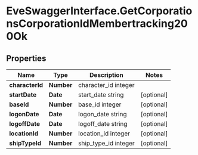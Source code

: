 # EveSwaggerInterface.GetCorporationsCorporationIdMembertracking200Ok

## Properties
Name | Type | Description | Notes
------------ | ------------- | ------------- | -------------
**characterId** | **Number** | character_id integer | 
**startDate** | **Date** | start_date string | [optional] 
**baseId** | **Number** | base_id integer | [optional] 
**logonDate** | **Date** | logon_date string | [optional] 
**logoffDate** | **Date** | logoff_date string | [optional] 
**locationId** | **Number** | location_id integer | [optional] 
**shipTypeId** | **Number** | ship_type_id integer | [optional] 


